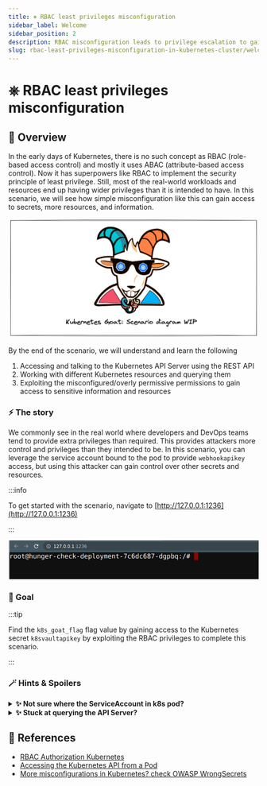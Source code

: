 ```yaml
---
title: ⎈ RBAC least privileges misconfiguration
sidebar_label: Welcome
sidebar_position: 2
description: RBAC misconfiguration leads to privilege escalation to gain Kubernetes cluster compromise - Kubernetes Goat Scenario 🚀
slug: rbac-least-privileges-misconfiguration-in-kubernetes-cluster/welcome
---
```


# ⎈ RBAC least privileges misconfiguration

## 🙌 Overview

In the early days of Kubernetes, there is no such concept as RBAC (role-based access control) and mostly it uses ABAC (attribute-based access control). Now it has superpowers like RBAC to implement the security principle of least privilege. Still, most of the real-world workloads and resources end up having wider privileges than it is intended to have. In this scenario, we will see how simple misconfiguration like this can gain access to secrets, more resources, and information.

![](../images/scenario-diagram-wip.png)

By the end of the scenario, we will understand and learn the following

1. Accessing and talking to the Kubernetes API Server using the REST API
2. Working with different Kubernetes resources and querying them
3. Exploiting the misconfigured/overly permissive permissions to gain access to sensitive information and resources

### ⚡️ The story

We commonly see in the real world where developers and DevOps teams tend to provide extra privileges than required. This provides attackers more control and privileges than they intended to be. In this scenario, you can leverage the service account bound to the pod to provide `webhookapikey` access, but using this attacker can gain control over other secrets and resources.

:::info

To get started with the scenario, navigate to [http://127.0.0.1:1236](http://127.0.0.1:1236)

:::

![Scenario 16 Welcome](../images/sc-16-1.png)

### 🎯 Goal

:::tip

Find the `k8s_goat_flag` flag value by gaining access to the Kubernetes secret `k8svaultapikey` by exploiting the RBAC privileges to complete this scenario.

:::

### 🪄 Hints & Spoilers

<details>
  <summary><b>✨ Not sure where the ServiceAccount in k8s pod? </b></summary>
  <div>
    <div>Simple googling and looking at docs can show that you can get service account details avaiolable in pod at <b>/var/run/secrets/kubernetes.io/serviceaccount/</b> 🙌</div>
  </div>
</details>

<details>
  <summary><b>✨ Stuck at querying the API Server? </b></summary>
  <div>
    <div>Again look at docs here as well. To save your time, here you go <a href="https://kubernetes.io/docs/tasks/run-application/access-api-from-pod/">Accessing the Kubernetes API from a Pod</a>. Have fun 🎉</div>
  </div>
</details>

## 🔖 References

- [RBAC Authorization Kubernetes](https://kubernetes.io/docs/reference/access-authn-authz/rbac/)
- [Accessing the Kubernetes API from a Pod](https://kubernetes.io/docs/tasks/run-application/access-api-from-pod/)
- [More misconfigurations in Kubernetes? check OWASP WrongSecrets](https://github.com/OWASP/wrongsecrets)
